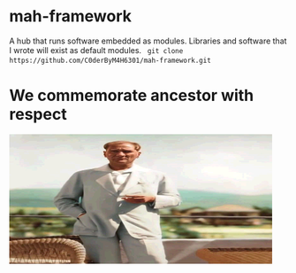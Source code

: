 # mah-framework
A hub that runs software embedded as modules. Libraries and software that I wrote will exist as default modules.
` 
git clone https://github.com/C0derByM4H6301/mah-framework.git
`
# We commemorate ancestor with respect
![alt text](https://github.com/C0derByM4H6301/mah-framework/blob/main/img/ata.jpg?raw=true)
